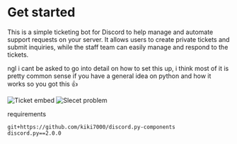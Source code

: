 # Get started

This is a simple ticketing bot for Discord to help manage and automate support requests on your server. It allows users to create private tickets and submit inquiries, while the staff team can easily manage and respond to the tickets.

ngl i cant be asked to go into detail on how to set this up, i think most of it is pretty common sense if you have a general idea on python and how it works so you got this 👍

![Ticket embed](https://github.com/user-attachments/assets/8009104e-9bbd-48cb-bff0-dca23ac6e292)
![Slecet problem](https://github.com/user-attachments/assets/5b6526b5-9383-4292-b322-3422af91749b)

requirements
```
git+https://github.com/kiki7000/discord.py-components
discord.py==2.0.0
